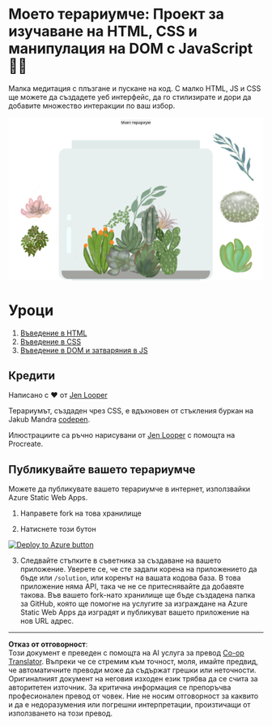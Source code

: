 <!--
CO_OP_TRANSLATOR_METADATA:
{
  "original_hash": "7965cd2bc5dc92ad888dc4c6ab2ab70a",
  "translation_date": "2025-08-28T08:11:24+00:00",
  "source_file": "3-terrarium/README.md",
  "language_code": "bg"
}
-->
# Моето терариумче: Проект за изучаване на HTML, CSS и манипулация на DOM с JavaScript 🌵🌱

Малка медитация с плъзгане и пускане на код. С малко HTML, JS и CSS ще можете да създадете уеб интерфейс, да го стилизирате и дори да добавите множество интеракции по ваш избор.

![моето терариумче](../../../translated_images/screenshot_gray.0c796099a1f9f25e40aa55ead81f268434c00af30d7092490759945eda63067d.bg.png)

# Уроци

1. [Въведение в HTML](./1-intro-to-html/README.md)
2. [Въведение в CSS](./2-intro-to-css/README.md)
3. [Въведение в DOM и затваряния в JS](./3-intro-to-DOM-and-closures/README.md)

## Кредити

Написано с ♥️ от [Jen Looper](https://www.twitter.com/jenlooper)

Терариумът, създаден чрез CSS, е вдъхновен от стъкления буркан на Jakub Mandra [codepen](https://codepen.io/Rotarepmi/pen/rjpNZY).

Илюстрациите са ръчно нарисувани от [Jen Looper](http://jenlooper.com) с помощта на Procreate.

## Публикувайте вашето терариумче

Можете да публикувате вашето терариумче в интернет, използвайки Azure Static Web Apps.

1. Направете fork на това хранилище

2. Натиснете този бутон

[![Deploy to Azure button](https://aka.ms/deploytoazurebutton)](https://portal.azure.com/?feature.customportal=false&WT.mc_id=academic-77807-sagibbon#create/Microsoft.StaticApp)

3. Следвайте стъпките в съветника за създаване на вашето приложение. Уверете се, че сте задали корена на приложението да бъде или `/solution`, или коренът на вашата кодова база. В това приложение няма API, така че не се притеснявайте да добавяте такова. Във вашето fork-нато хранилище ще бъде създадена папка за GitHub, която ще помогне на услугите за изграждане на Azure Static Web Apps да изградят и публикуват вашето приложение на нов URL адрес.

---

**Отказ от отговорност**:  
Този документ е преведен с помощта на AI услуга за превод [Co-op Translator](https://github.com/Azure/co-op-translator). Въпреки че се стремим към точност, моля, имайте предвид, че автоматичните преводи може да съдържат грешки или неточности. Оригиналният документ на неговия изходен език трябва да се счита за авторитетен източник. За критична информация се препоръчва професионален превод от човек. Ние не носим отговорност за каквито и да е недоразумения или погрешни интерпретации, произтичащи от използването на този превод.